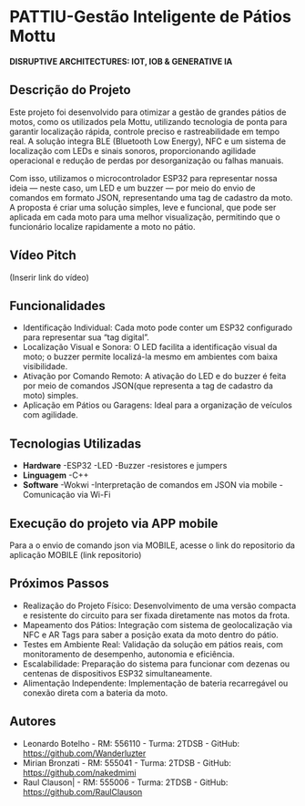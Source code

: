 # PATTIU-Gestão Inteligente de Pátios Mottu
**DISRUPTIVE ARCHITECTURES: IOT, IOB &amp; GENERATIVE IA**
 
## Descrição do Projeto
Este projeto foi desenvolvido para otimizar a gestão de grandes pátios de motos, como os utilizados pela Mottu, utilizando tecnologia de ponta para garantir localização rápida, controle preciso e rastreabilidade em tempo real. A solução integra BLE (Bluetooth Low Energy), NFC e um sistema de localização com LEDs e sinais sonoros, proporcionando agilidade operacional e redução de perdas por desorganização ou falhas manuais.
 
Com isso, utilizamos o microcontrolador ESP32 para representar nossa ideia — neste caso, um LED e um buzzer — por meio do envio de comandos em formato JSON, representando uma tag de cadastro da moto. A proposta é criar uma solução simples, leve e funcional, que pode ser aplicada em cada moto para uma melhor visualização, permitindo que o funcionário localize rapidamente a moto no pátio.
 
## Vídeo Pitch
(Inserir link do vídeo)
 
## Funcionalidades
* Identificação Individual: Cada moto pode conter um ESP32 configurado para representar sua “tag digital”.
* Localização Visual e Sonora: O LED facilita a identificação visual da moto; o buzzer permite localizá-la mesmo em ambientes com baixa visibilidade.
* Ativação por Comando Remoto: A ativação do LED e do buzzer é feita por meio de comandos JSON(que representa a tag de cadastro da moto) simples.
* Aplicação em Pátios ou Garagens: Ideal para a organização de veículos com agilidade.
 
## Tecnologias Utilizadas
 * **Hardware**
-ESP32
-LED
-Buzzer
-resistores e jumpers
 * **Linguagem**
-C++
 * **Software**
-Wokwi
-Interpretação de comandos em JSON via mobile
-Comunicação via Wi-Fi

## Execução do projeto via APP mobile

Para a o envio de comando json via MOBILE, acesse o link do repositorio da aplicação MOBILE
(link repositorio)
 
## Próximos Passos
* Realização do Projeto Físico: Desenvolvimento de uma versão compacta e resistente do circuito para ser fixada diretamente nas motos da frota.
* Mapeamento dos Pátios: Integração com sistema de geolocalização via NFC e AR Tags para saber a posição exata da moto dentro do pátio.
* Testes em Ambiente Real: Validação da solução em pátios reais, com monitoramento de desempenho, autonomia e eficiência.
* Escalabilidade: Preparação do sistema para funcionar com dezenas ou centenas de dispositivos ESP32 simultaneamente.
* Alimentação Independente: Implementação de bateria recarregável ou conexão direta com a bateria da moto.

## Autores
* Leonardo Botelho - RM: 556110 - Turma: 2TDSB - GitHub: https://github.com/Wanderluzter
* Mirian Bronzati - RM: 555041 - Turma: 2TDSB - GitHub: https://github.com/nakedmimi
* Raul Clauson| - RM: 555006 - Turma: 2TDSB - GitHub: https://github.com/RaulClauson
